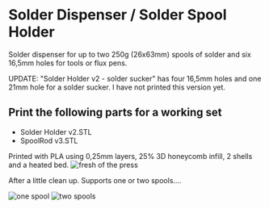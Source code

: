 Solder Dispenser / Solder Spool Holder
======================================

Solder dispenser for up to two 250g (26x63mm) spools of solder and six 16,5mm holes for tools or flux pens.

UPDATE: "Solder Holder v2 - solder sucker" has four 16,5mm holes and one 21mm hole for a solder sucker. I have not printed this version yet.


Print the following parts for a working set
-------------------------------------------
+ Solder Holder v2.STL
+ SpoolRod v3.STL


Printed with PLA using 0,25mm layers, 25% 3D honeycomb infill, 2 shells and a heated bed.
![fresh of the press](https://raw.githubusercontent.com/KaiserSoft/3D-Printing/master/Solder%20Holder/grfx/20150303_001-public.jpg)




After a little clean up. Supports one or two spools....

![one spool](https://raw.githubusercontent.com/KaiserSoft/3D-Printing/master/Solder%20Holder/grfx/20150303_008-public.jpg) ![two  spools](https://raw.githubusercontent.com/KaiserSoft/3D-Printing/master/Solder%20Holder/grfx/20150303_006-public.jpg)
